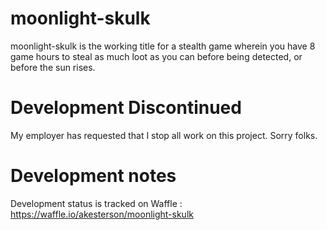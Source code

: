 moonlight-skulk
===============

moonlight-skulk is the working title for a stealth game wherein you have 8 game hours to steal as much loot as you can before being detected, or before the sun rises.

Development Discontinued
========

My employer has requested that I stop all work on this project. Sorry folks.

Development notes
======

Development status is tracked on Waffle : https://waffle.io/akesterson/moonlight-skulk
